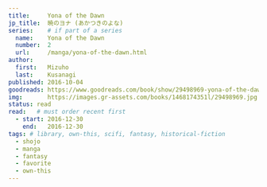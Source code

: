 ```yaml
---
title:     Yona of the Dawn
jp_title:  暁のヨナ (あかつきのよな)
series:    # if part of a series
  name:    Yona of the Dawn
  number:  2
  url:     /manga/yona-of-the-dawn.html
author: 
  first:   Mizuho 
  last:    Kusanagi
published: 2016-10-04 
goodreads: https://www.goodreads.com/book/show/29498969-yona-of-the-dawn-vol-2
img:       https://images.gr-assets.com/books/1468174351l/29498969.jpg
status: read
read:   # must order recent first
  - start: 2016-12-30  
    end:   2016-12-30 
tags: # library, own-this, scifi, fantasy, historical-fiction
  - shojo
  - manga
  - fantasy
  - favorite
  - own-this
---
```



